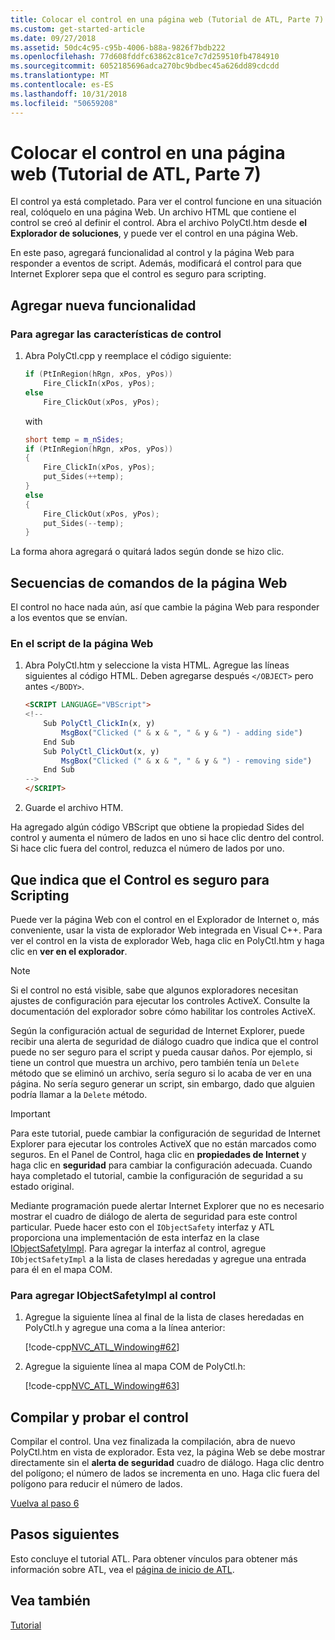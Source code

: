 ```yaml
---
title: Colocar el control en una página web (Tutorial de ATL, Parte 7)
ms.custom: get-started-article
ms.date: 09/27/2018
ms.assetid: 50dc4c95-c95b-4006-b88a-9826f7bdb222
ms.openlocfilehash: 77d608fddfc63862c81ce7c7d259510fb4784910
ms.sourcegitcommit: 6052185696adca270bc9bdbec45a626dd89cdcdd
ms.translationtype: MT
ms.contentlocale: es-ES
ms.lasthandoff: 10/31/2018
ms.locfileid: "50659208"
---
```

# <a name="putting-the-control-on-a-web-page-atl-tutorial-part-7"></a>Colocar el control en una página web (Tutorial de ATL, Parte 7)

El control ya está completado. Para ver el control funcione en una situación real, colóquelo en una página Web. Un archivo HTML que contiene el control se creó al definir el control. Abra el archivo PolyCtl.htm desde **el Explorador de soluciones**, y puede ver el control en una página Web.

En este paso, agregará funcionalidad al control y la página Web para responder a eventos de script. Además, modificará el control para que Internet Explorer sepa que el control es seguro para scripting.

## <a name="adding-new-functionality"></a>Agregar nueva funcionalidad

### <a name="to-add-control-features"></a>Para agregar las características de control

1. Abra PolyCtl.cpp y reemplace el código siguiente:

    ```cpp
    if (PtInRegion(hRgn, xPos, yPos))
        Fire_ClickIn(xPos, yPos);
    else
        Fire_ClickOut(xPos, yPos);
    ```

    with

    ```cpp
    short temp = m_nSides;
    if (PtInRegion(hRgn, xPos, yPos))
    {
        Fire_ClickIn(xPos, yPos);
        put_Sides(++temp);
    }
    else
    {
        Fire_ClickOut(xPos, yPos);
        put_Sides(--temp);
    }
    ```

La forma ahora agregará o quitará lados según donde se hizo clic.

## <a name="scripting-the-web-page"></a>Secuencias de comandos de la página Web

El control no hace nada aún, así que cambie la página Web para responder a los eventos que se envían.

### <a name="to-script-the-web-page"></a>En el script de la página Web

1. Abra PolyCtl.htm y seleccione la vista HTML. Agregue las líneas siguientes al código HTML. Deben agregarse después `</OBJECT>` pero antes `</BODY>`.

    ```html
    <SCRIPT LANGUAGE="VBScript">
    <!--
        Sub PolyCtl_ClickIn(x, y)
            MsgBox("Clicked (" & x & ", " & y & ") - adding side")
        End Sub
        Sub PolyCtl_ClickOut(x, y)
            MsgBox("Clicked (" & x & ", " & y & ") - removing side")
        End Sub
    -->
    </SCRIPT>
    ```

1. Guarde el archivo HTM.

Ha agregado algún código VBScript que obtiene la propiedad Sides del control y aumenta el número de lados en uno si hace clic dentro del control. Si hace clic fuera del control, reduzca el número de lados por uno.

## <a name="indicating-that-the-control-is-safe-for-scripting"></a>Que indica que el Control es seguro para Scripting

Puede ver la página Web con el control en el Explorador de Internet o, más conveniente, usar la vista de explorador Web integrada en Visual C++. Para ver el control en la vista de explorador Web, haga clic en PolyCtl.htm y haga clic en **ver en el explorador**.

> [!NOTE]
> Si el control no está visible, sabe que algunos exploradores necesitan ajustes de configuración para ejecutar los controles ActiveX. Consulte la documentación del explorador sobre cómo habilitar los controles ActiveX.

Según la configuración actual de seguridad de Internet Explorer, puede recibir una alerta de seguridad de diálogo cuadro que indica que el control puede no ser seguro para el script y pueda causar daños. Por ejemplo, si tiene un control que muestra un archivo, pero también tenía un `Delete` método que se eliminó un archivo, sería seguro si lo acaba de ver en una página. No sería seguro generar un script, sin embargo, dado que alguien podría llamar a la `Delete` método.

> [!IMPORTANT]
> Para este tutorial, puede cambiar la configuración de seguridad de Internet Explorer para ejecutar los controles ActiveX que no están marcados como seguros. En el Panel de Control, haga clic en **propiedades de Internet** y haga clic en **seguridad** para cambiar la configuración adecuada. Cuando haya completado el tutorial, cambie la configuración de seguridad a su estado original.

Mediante programación puede alertar Internet Explorer que no es necesario mostrar el cuadro de diálogo de alerta de seguridad para este control particular. Puede hacer esto con el `IObjectSafety` interfaz y ATL proporciona una implementación de esta interfaz en la clase [IObjectSafetyImpl](../atl/reference/iobjectsafetyimpl-class.md). Para agregar la interfaz al control, agregue `IObjectSafetyImpl` a la lista de clases heredadas y agregue una entrada para él en el mapa COM.

### <a name="to-add-iobjectsafetyimpl-to-the-control"></a>Para agregar IObjectSafetyImpl al control

1. Agregue la siguiente línea al final de la lista de clases heredadas en PolyCtl.h y agregue una coma a la línea anterior:

    [!code-cpp[NVC_ATL_Windowing#62](../atl/codesnippet/cpp/putting-the-control-on-a-web-page-atl-tutorial-part-7_1.h)]

1. Agregue la siguiente línea al mapa COM de PolyCtl.h:

    [!code-cpp[NVC_ATL_Windowing#63](../atl/codesnippet/cpp/putting-the-control-on-a-web-page-atl-tutorial-part-7_2.h)]

## <a name="building-and-testing-the-control"></a>Compilar y probar el control

Compilar el control. Una vez finalizada la compilación, abra de nuevo PolyCtl.htm en vista de explorador. Esta vez, la página Web se debe mostrar directamente sin el **alerta de seguridad** cuadro de diálogo. Haga clic dentro del polígono; el número de lados se incrementa en uno. Haga clic fuera del polígono para reducir el número de lados.

[Vuelva al paso 6](../atl/adding-a-property-page-atl-tutorial-part-6.md)

## <a name="next-steps"></a>Pasos siguientes

Esto concluye el tutorial ATL. Para obtener vínculos para obtener más información sobre ATL, vea el [página de inicio de ATL](../atl/active-template-library-atl-concepts.md).

## <a name="see-also"></a>Vea también

[Tutorial](../atl/active-template-library-atl-tutorial.md)
